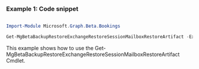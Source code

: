 ### Example 1: Code snippet

```powershell

Import-Module Microsoft.Graph.Beta.Bookings

Get-MgBetaBackupRestoreExchangeRestoreSessionMailboxRestoreArtifact -ExchangeRestoreSessionId $exchangeRestoreSessionId

```
This example shows how to use the Get-MgBetaBackupRestoreExchangeRestoreSessionMailboxRestoreArtifact Cmdlet.

